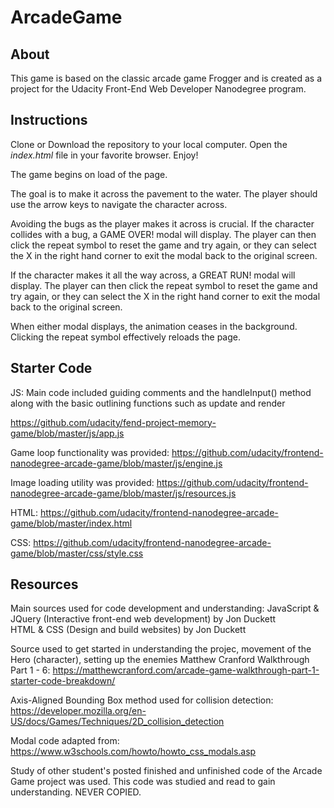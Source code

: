 # ArcadeGame
## About

This game is based on the classic arcade game Frogger and is created as a project for the Udacity Front-End Web Developer Nanodegree program.

## Instructions

Clone or Download the repository to your local computer. Open the *index.html* file in your favorite browser. Enjoy! 

The game begins on load of the page.

The goal is to make it across the pavement to the water. The player should use the arrow keys to navigate the character across. 

Avoiding the bugs as the player makes it across is crucial. If the character collides with a bug, a GAME OVER! modal will display. The player can then click the repeat symbol to reset the game and try again, or they can select the X in the right hand corner to exit the modal back to the original screen. 


If the character makes it all the way across, a GREAT RUN! modal will display. The player can then click the repeat symbol to reset the game and try again, or they can select the X in the right hand corner to exit the modal back to the original screen.   

When either modal displays, the animation ceases in the background. Clicking the repeat symbol effectively reloads the page. 


## Starter Code
JS: Main code included guiding comments and the handleInput() method along with the basic outlining functions such as update and render

https://github.com/udacity/fend-project-memory-game/blob/master/js/app.js

Game loop functionality was provided:
https://github.com/udacity/frontend-nanodegree-arcade-game/blob/master/js/engine.js

Image loading utility was provided:
https://github.com/udacity/frontend-nanodegree-arcade-game/blob/master/js/resources.js

HTML:
https://github.com/udacity/frontend-nanodegree-arcade-game/blob/master/index.html

CSS:
https://github.com/udacity/frontend-nanodegree-arcade-game/blob/master/css/style.css

## Resources
Main sources used for code development and understanding:
JavaScript & JQuery (Interactive front-end web development) by Jon Duckett<br>
HTML & CSS (Design and build websites) by Jon Duckett

Source used to get started in understanding the projec, movement of the Hero (character), setting up the enemies
Matthew Cranford Walkthrough Part 1 - 6:
https://matthewcranford.com/arcade-game-walkthrough-part-1-starter-code-breakdown/

Axis-Aligned Bounding Box method used for collision detection: 
https://developer.mozilla.org/en-US/docs/Games/Techniques/2D_collision_detection

Modal code adapted from: https://www.w3schools.com/howto/howto_css_modals.asp<br>

Study of other student's posted finished and unfinished code of the Arcade Game project was used. This code was studied and read to gain understanding. NEVER COPIED.


